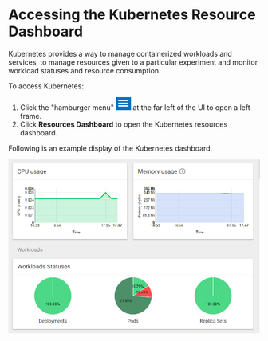 # Accessing the Kubernetes Resource Dashboard

Kubernetes provides a way to manage containerized workloads and services, to manage resources given to a particular experiment and monitor workload statuses and resource consumption.

To access Kubernetes:

1. Click the "hamburger menu" ![Image](images/hamburger_menu.png) at the far left of the UI to open a left frame.
2. Click **Resources Dashboard** to open the Kubernetes resources dashboard.

Following is an example display of the Kubernetes dashboard.

![Image](images/kubernetes_dashbd.png)
